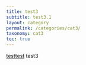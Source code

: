 ```yaml
---
title: test3
subtitle: test3.1
layout: category
permalink: /categories/cat3/
taxonomy: cat3
toc: true
---
```

[testtest](#a1)
<a name="a1"></a><span>test3</span>